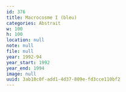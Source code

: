 ```yaml
---
id: 376
title: Macrocosme I (bleu)
categories: Abstrait
w: 100
h: 100
location: null
note: null
file: null
year: 1992-94
year_start: 1992
year_end: 1994
image: null
uuid: 3ab18c0f-add1-4d37-809e-fd3cce110bf2
---
```


